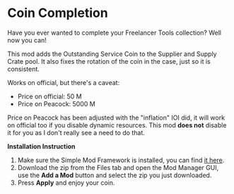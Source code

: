# Coin Completion

Have you ever wanted to complete your Freelancer Tools collection? Well now you can!

This mod adds the Outstanding Service Coin to the Supplier and Supply Crate pool.
It also fixes the rotation of the coin in the case, just so it is consistent.

Works on official, but there's a caveat:

-   Price on official: 50 M
-   Price on Peacock: 5000 M

Price on Peacock has been adjusted with the "inflation" IOI did, it will work on official too if you disable dynamic resources.
This mod **does not** disable it for you as I don't really see a need to do that.

**Installation Instruction**

1. Make sure the Simple Mod Framework is installed, you can find [it here](https://www.nexusmods.com/hitman3/mods/200/).
2. Download the zip from the Files tab and open the Mod Manager GUI, use the **Add a Mod** button and select the zip you just downloaded.
3. Press **Apply** and enjoy your coin.
